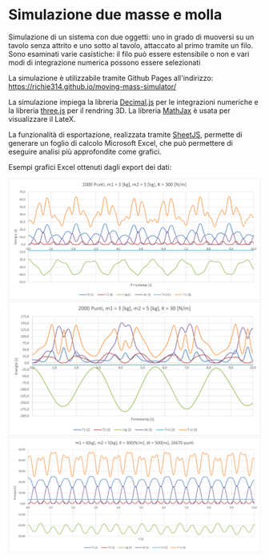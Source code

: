 # Simulazione due masse e molla
Simulazione di un sistema con due oggetti: uno in grado di muoversi su un tavolo senza attrito e uno sotto al tavolo, attaccato al primo tramite un filo.
Sono esaminati varie casistiche: il filo può essere estensibile o non e vari modi di integrazione numerica possono essere selezionati

La simulazione è utilizzabile tramite Github Pages all'indirizzo: https://richie314.github.io/moving-mass-simulator/

La simulazione impiega la libreria <a href="https://github.com/MikeMcl/decimal.js">Decimal.js</a> per le integrazioni numeriche e la libreria
<a href="https://github.com/mrdoob/three.js/">three.js</a> per il rendring 3D. 
La libreria <a href="https://github.com/mathjax/MathJax">MathJax</a> è usata per visualizzare il LateX.

La funzionalità di esportazione, realizzata tramite <a href="https://github.com/SheetJS/sheetjs">SheetJS</a>, permette di generare un foglio di calcolo
Microsoft Excel, che può permettere di eseguire analisi più approfondite come grafici.

Esempi grafici Excel ottenuti dagli export dei dati:

![molla normale](./assets/exports/hard-spring.png?raw=true)
![Molla debole](./assets/exports/soft-spring.png?raw=true)
![Integrazione in nanosecondi](./assets/exports/nanosecs.png?raw=true)
